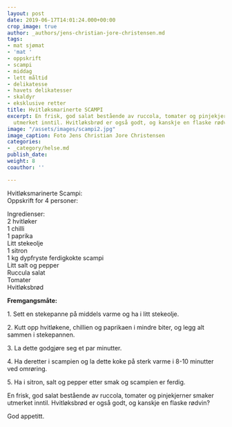 ```yaml
---
layout: post
date: 2019-06-17T14:01:24.000+00:00
crop_image: true
author: _authors/jens-christian-jore-christensen.md
tags:
- mat sjømat
- 'mat '
- oppskrift
- scampi
- middag
- lett måltid
- delikatesse
- havets delikatesser
- skaldyr
- eksklusive retter
title: Hvitløksmarinerte SCAMPI
excerpt: En frisk, god salat bestående av ruccola, tomater og pinjekjerner smaker
  utmerket inntil. Hvitløksbrød er også godt, og kanskje en flaske rødvin?
image: "/assets/images/scampi2.jpg"
image_caption: Foto Jens Christian Jore Christensen
categories:
- _category/helse.md
publish_date: 
weight: 8
coauthor: ''

---
```

Hvitløksmarinerte Scampi:  
Oppskrift for 4 personer:

Ingredienser:  
2 hvitløker  
1 chilli  
1 paprika  
Litt stekeolje  
1 sitron  
1 kg dypfryste ferdigkokte scampi  
Litt salt og pepper  
Ruccula salat  
Tomater  
Hvitløksbrød

**Fremgangsmåte:**

1\. Sett en stekepanne på middels varme og ha i litt stekeolje.

2\. Kutt opp hvitløkene, chillien og paprikaen i mindre biter, og legg alt sammen i stekepannen.

3\. La dette godgjøre seg et par minutter.

4\. Ha deretter i scampien og la dette koke på sterk varme i 8-10 minutter ved omrøring.

5\. Ha i sitron, salt og pepper etter smak og scampien er ferdig.

En frisk, god salat bestående av ruccola, tomater og pinjekjerner smaker utmerket inntil. Hvitløksbrød er også godt, og kanskje en flaske rødvin?

God appetitt.